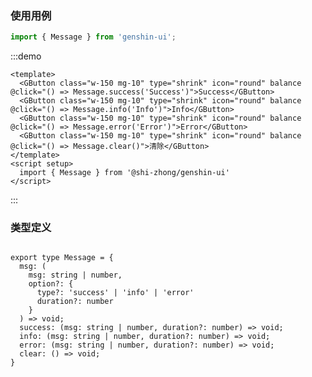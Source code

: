 ### 使用用例

``` ts
import { Message } from 'genshin-ui';
```

:::demo

```vue
<template>
  <GButton class="w-150 mg-10" type="shrink" icon="round" balance @click="() => Message.success('Success')">Success</GButton>
  <GButton class="w-150 mg-10" type="shrink" icon="round" balance @click="() => Message.info('Info')">Info</GButton>
  <GButton class="w-150 mg-10" type="shrink" icon="round" balance @click="() => Message.error('Error')">Error</GButton>
  <GButton class="w-150 mg-10" type="shrink" icon="round" balance @click="() => Message.clear()">清除</GButton>
</template>
<script setup>
  import { Message } from '@shi-zhong/genshin-ui'
</script>
``` 

:::


### 类型定义


``` ts:no-line-numbers

export type Message = {
  msg: (
    msg: string | number,
    option?: {
      type?: 'success' | 'info' | 'error'
      duration?: number
    }
  ) => void;
  success: (msg: string | number, duration?: number) => void;
  info: (msg: string | number, duration?: number) => void;
  error: (msg: string | number, duration?: number) => void;
  clear: () => void;
}
```

<style>
  .w-50 {
    width: 50px !important;
  }

  .w-100 {
    width: 100px !important;
  }

  .w-150 {
    width: 150px !important;
  }

  .w-200 {
    width: 200px !important;
  }

  .mg-10 {
    margin: 10px !important;
  }

  .in-bk {
    display: inline-block;
  }

  .bk {
    display: block;
  }
</style>
